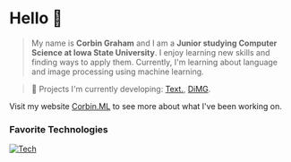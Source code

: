 # Hello 👋

> My name is **Corbin Graham** and I am a **Junior studying Computer Science at Iowa State University**.
I enjoy learning new skills and finding ways to apply them.
Currently, I'm learning about language and image processing using machine learning.

> 🔭 Projects I'm currently developing: [Text.](https://github.com/corbinmgraham/text), [DiMG](https://github.com/corbinmgraham/DiMG).

Visit my website [Corbin.ML](https://corbinmgraham.github.io/) to see more about what I've been working on.

### Favorite Technologies

[![Tech](https://skillicons.dev/icons?i=py,cpp,cs,c,js,tensorflow,pytorch&theme=dark)](https://skillicons.dev)

<!--
## Secret Section

Here's just a little more about me that was a lot too much for my page!

### Technologies I've Used

These are a few of the technologies I've used to develop projects in the past.

[![Tech](https://skillicons.dev/icons?i=java,aws,gitlab,git,css,html,swift,unity,r,eclipse,cmake,django,md,mysql,mongodb,php,jquery,nodejs,react,androidstudio,arduino,figma&theme=dark)](https://skillicons.dev)
-->
